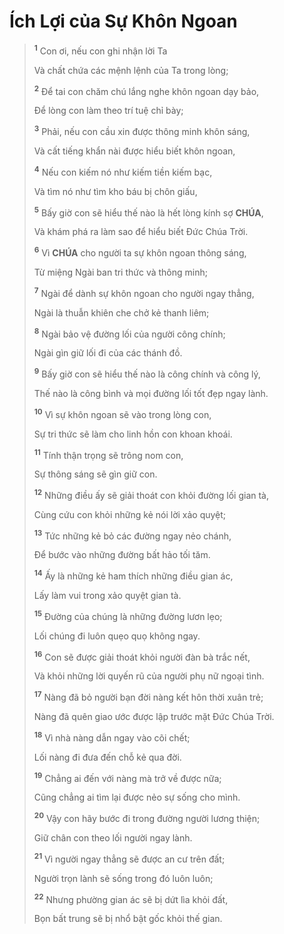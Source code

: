 # Ích Lợi của Sự Khôn Ngoan

> <sup><b>1</b></sup> Con ơi, nếu con ghi nhận lời Ta
>
> Và chất chứa các mệnh lệnh của Ta trong lòng;
>
> <sup><b>2</b></sup> Để tai con chăm chú lắng nghe khôn ngoan dạy bảo,
>
> Để lòng con làm theo trí tuệ chỉ bày;
>
> <sup><b>3</b></sup> Phải, nếu con cầu xin được thông minh khôn sáng,
>
> Và cất tiếng khẩn nài được hiểu biết khôn ngoan,
>
> <sup><b>4</b></sup> Nếu con kiếm nó như kiếm tiền kiếm bạc,
>
> Và tìm nó như tìm kho báu bị chôn giấu,
>
> <sup><b>5</b></sup> Bấy giờ con sẽ hiểu thế nào là hết lòng kính sợ **CHÚA**,
>
> Và khám phá ra làm sao để hiểu biết Đức Chúa Trời.
>
> <sup><b>6</b></sup> Vì **CHÚA** cho người ta sự khôn ngoan thông sáng,
>
> Từ miệng Ngài ban tri thức và thông minh;
>
> <sup><b>7</b></sup> Ngài để dành sự khôn ngoan cho người ngay thẳng,
>
> Ngài là thuẫn khiên che chở kẻ thanh liêm;
>
> <sup><b>8</b></sup> Ngài bảo vệ đường lối của người công chính;
>
> Ngài gìn giữ lối đi của các thánh đồ.
>
> <sup><b>9</b></sup> Bấy giờ con sẽ hiểu thế nào là công chính và công lý,
>
> Thế nào là công bình và mọi đường lối tốt đẹp ngay lành.
>
> <sup><b>10</b></sup> Vì sự khôn ngoan sẽ vào trong lòng con,
>
> Sự tri thức sẽ làm cho linh hồn con khoan khoái.
>
> <sup><b>11</b></sup> Tính thận trọng sẽ trông nom con,
>
> Sự thông sáng sẽ gìn giữ con.
>
> <sup><b>12</b></sup> Những điều ấy sẽ giải thoát con khỏi đường lối gian tà,
>
> Cùng cứu con khỏi những kẻ nói lời xảo quyệt;
>
> <sup><b>13</b></sup> Tức những kẻ bỏ các đường ngay nẻo chánh,
>
> Để bước vào những đường bất hảo tối tăm.
>
> <sup><b>14</b></sup> Ấy là những kẻ ham thích những điều gian ác,
>
> Lấy làm vui trong xảo quyệt gian tà.
>
> <sup><b>15</b></sup> Đường của chúng là những đường lươn lẹo;
>
> Lối chúng đi luôn quẹo quọ không ngay.
>
> <sup><b>16</b></sup> Con sẽ được giải thoát khỏi người đàn bà trắc nết,
>
> Và khỏi những lời quyến rũ của người phụ nữ ngoại tình.
>
> <sup><b>17</b></sup> Nàng đã bỏ người bạn đời nàng kết hôn thời xuân trẻ;
>
> Nàng đã quên giao ước được lập trước mặt Đức Chúa Trời.
>
> <sup><b>18</b></sup> Vì nhà nàng dẫn ngay vào cõi chết;
>
> Lối nàng đi đưa đến chỗ kẻ qua đời.
>
> <sup><b>19</b></sup> Chẳng ai đến với nàng mà trở về được nữa;
>
> Cũng chẳng ai tìm lại được nẻo sự sống cho mình.
>
> <sup><b>20</b></sup> Vậy con hãy bước đi trong đường người lương thiện;
>
> Giữ chân con theo lối người ngay lành.
>
> <sup><b>21</b></sup> Vì người ngay thẳng sẽ được an cư trên đất;
>
> Người trọn lành sẽ sống trong đó luôn luôn;
>
> <sup><b>22</b></sup> Nhưng phường gian ác sẽ bị dứt lìa khỏi đất,
>
> Bọn bất trung sẽ bị nhổ bật gốc khỏi thế gian.